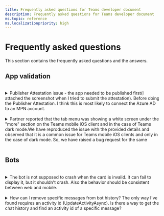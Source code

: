 ```yaml
---
title: Frequently asked questions for Teams developer document
description: Frequently asked questions for Teams developer document
ms.topic: reference
ms.localizationpriority: high
---
```


# Frequently asked questions

This section contains the frequently asked questions and the answers.

## App validation

<br>
<details>
<summary>Publisher Attestation issue - the app needed to be published first(I attached the screenshot when I tried to submit the attestation). Before doing the Publisher Attestation. I think this is most likely to connect the Azure AD to an MPN account.</summary>

Publisher verification overview - Microsoft Entra | Microsoft LearnMark an app as publisher verified - Microsoft Entra | Microsoft Learn
Docs did not help - had to raise  PC ticket
Resolution-to connect the azure to MPN settings below developer tab.

</details>
<br>

<details>
<summary>Partner reported that the tab menu was showing a white screen under the "more" section on the Teams mobile iOS client and in the case of Teams dark mode.We have reproduced the issue with the provided details and observed that it is a common issue for Teams mobile iOS clients and only in the case of dark mode. So, we have raised a bug request for the same</summary>

Platform Bug
</details>
<br>

## Bots

<br>
<details>
<summary>The bot is not supposed to crash when the card is invalid. It can fail to display it, but it shouldn't crash. Also the behavior should be consistent between web and mobile.</summary>

Work with Universal Actions for Adaptive Cards - Teams | Microsoft Docs to validate.

</details>
<br>

<details>
<summary>How can I remove specific messages from bot history? The only way I've found requires an activity id (UpdateActivityAsync). Is there a way to get the chat history and find an activity id of a specific message?</summary>

Use [Delete messages-Bot framework's DeleteActivity](~/bots/how-to/update-and-delete-bot-messages?tabs=dotnet#delete-messages) method.

</details>
